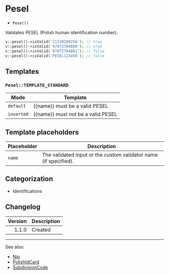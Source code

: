 # Pesel

- `Pesel()`

Validates PESEL (Polish human identification number).

```php
v::pesel()->isValid('21120209256'); // true
v::pesel()->isValid('97072704800'); // true
v::pesel()->isValid('97072704801'); // false
v::pesel()->isValid('PESEL123456'); // false
```

## Templates

### `Pesel::TEMPLATE_STANDARD`

| Mode       | Template                           |
|------------|------------------------------------|
| `default`  | {{name}} must be a valid PESEL     |
| `inverted` | {{name}} must not be a valid PESEL |

## Template placeholders

| Placeholder | Description                                                      |
|-------------|------------------------------------------------------------------|
| `name`      | The validated input or the custom validator name (if specified). |

## Categorization

- Identifications

## Changelog

| Version | Description |
|--------:|-------------|
|   1.1.0 | Created     |

***
See also:

- [Nip](Nip.md)
- [PolishIdCard](PolishIdCard.md)
- [SubdivisionCode](SubdivisionCode.md)
